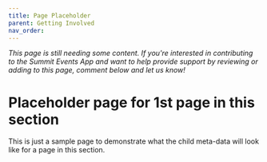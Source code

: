 ```yaml
---
title: Page Placeholder
parent: Getting Involved
nav_order:
---
```

*This page is still needing some content. If you're interested in contributing to the Summit Events App and want to help provide support by reviewing or adding to this page, comment below and let us know!*

# Placeholder page for 1st page in this section

This is just a sample page to demonstrate what the child meta-data will look like
for a page in this section.